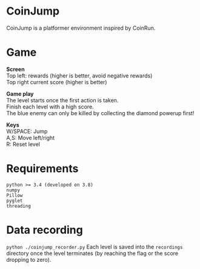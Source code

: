 # CoinJump

CoinJump is a platformer environment inspired by CoinRun.

# Game
__Screen__  
Top left: rewards (higher is better, avoid negative rewards)  
Top right current score (higher is better)

__Game play__  
The level starts once the first action is taken.  
Finish each level with a high score.  
The blue enemy can only be killed by collecting the diamond powerup first!

__Keys__  
W/SPACE: Jump  
A,S: Move left/right  
R: Reset level

# Requirements
```
python >= 3.4 (developed on 3.8)
numpy
Pillow
pyglet
threading
```

# Data recording
```python ./coinjump_recorder.py```
Each level is saved into the `recordings` directory once the level terminates (by reaching the flag or the score dropping to zero).
